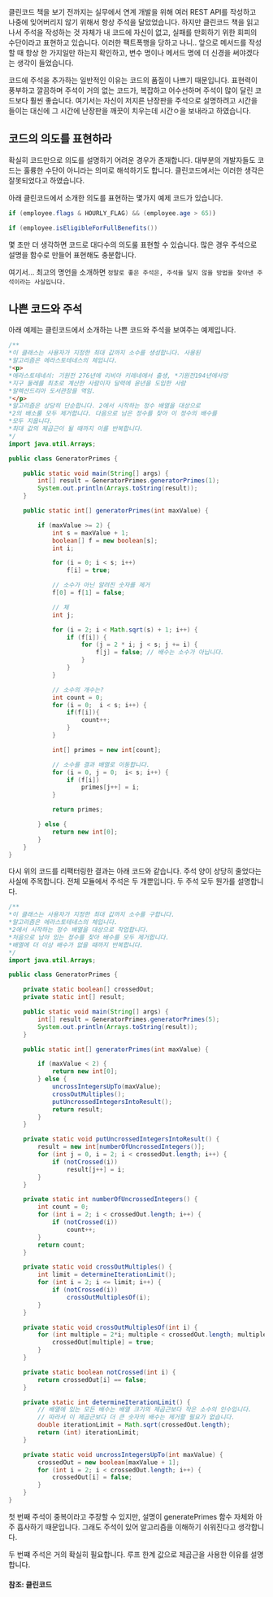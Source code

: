 
클린코드 책을 보기 전까지는 실무에서 연계 개발을 위해 여러 REST API를 작성하고 나중에 잊어버리지 않기 위해서 항상 주석을 달았었습니다. 하지만 클린코드 책을 읽고나서 주석을 작성하는 것 자체가 내 코드에 자신이 없고, 실패를 만회하기 위한 회피의 수단이라고 표현하고 있습니다. 이러한 팩트폭행을 당하고 나니.. 앞으로 메서드를 작성할 때 항상 한 가지일만 하는지 확인하고, 변수 명이나 메서드 명에 더 신경을 써야겠다는 생각이 들었습니다.

코드에 주석을 추가하는 일반적인 이유는 코드의 품질이 나쁘기 때문입니다. 표현력이 풍부하고 깔끔하며 주석이 거의 없는 코드가, 복잡하고 어수선하며 주석이 많이 달린 코드보다 훨씬 좋습니다. 여기서는 자신이 저지른 난장판을 주석으로 설명하려고 시간을 들이는 대신에 그 시간에 난장판을 깨끗이 치우는데 시간ㅇ을 보내라고 하였습니다.

## 코드의 의도를 표현하라

확실히 코드만으로 의도를 설명하기 어려운 경우가 존재합니다. 대부분의 개발자들도 코드는 훌륭한 수단이 아니라는 의미로 해석하기도 합니다. 클린코드에서는 이러한 생각은 잘못되었다고 하였습니다. 

아래 클린코드에서 소개한 의도를 표현하는 몇가지 예제 코드가 있습니다.

```java
if (employee.flags & HOURLY_FLAG) && (employee.age > 65))
```

```java
if (employee.isEligibleForFullBenefits()) 
```

몇 초만 더 생각하면 코드로 대다수의 의도룰 표현할 수 있습니다. 많은 경우 주석으로 설명을 함수로 만들어 표현해도 충분합니다.

여기서... 최고의 명언을 소개하면 `정말로 좋은 주석은, 주석을 달지 않을 방법을 찾아낸 주석이라는 사실입니다.` 


## 나쁜 코드와 주석

아래 예제는 클린코드에서 소개하는 나쁜 코드와 주석을 보여주는 예제입니다.

```java
/**
*이 클래스는 사용자가 지정한 최대 값까지 소수를 생성합니다. 사용된   
*알고리즘은 에라스토테네스의 체입니다.
*<p>
*에라스토테네싀: 기원전 276년에 리비아 키레네에서 출생, *기원전194년에사망
*지구 둘레를 최초로 계산한 사람이자 달력에 윤년을 도입한 사람
*알렉산드리아 도서관장을 역임.
*</p>
*알고리즘은 상당히 단순합니다. 2에서 시작하는 정수 배열을 대상으로
*2의 배소룰 모두 제거합니다. 다음으로 남은 정수를 찾아 이 정수의 배수를 
*모두 지웁니다.
*최대 값의 제곱근이 될 때까지 이를 반복합니다.
*/
import java.util.Arrays;

public class GeneratorPrimes {

    public static void main(String[] args) {
        int[] result = GeneratorPrimes.generatorPrimes(1);
        System.out.println(Arrays.toString(result));
    }

    public static int[] generatorPrimes(int maxValue) {

        if (maxValue >= 2) {
            int s = maxValue + 1;
            boolean[] f = new boolean[s];
            int i;

            for (i = 0; i < s; i++)
                f[i] = true;

            // 소수가 아닌 알려진 숫자를 제거
            f[0] = f[1] = false;

            // 체
            int j;

            for (i = 2; i < Math.sqrt(s) + 1; i++) {
                if (f[i]) {
                    for (j = 2 * i; j < s; j += i) {
                        f[j] = false; // 배수는 소수가 아닙니다.
                    }
                }
            }

            // 소수의 개수는?
            int count = 0;
            for (i = 0;  i < s; i++) {
                if(f[i]){
                    count++;
                }
            }

            int[] primes = new int[count];

            // 소수를 결과 배열로 이동합니다.
            for (i = 0, j = 0;  i< s; i++) {
                if (f[i])
                    primes[j++] = i;
            }

            return primes;

        } else {
            return new int[0];
        }
    }
}
```

다시 위의 코드를 리팩터링한 결과는 아래 코드와 같습니다. 주석 양이 상당히 줄었다는 사실에 주목합니다. 전체 모듈에서 주석은 두 개뿐입니다. 두 주석 모두 뭔가를 설명합니다.

```java
/**
*이 클래스는 사용자가 지정한 최대 값까지 소수를 구합니다.   
*알고리즘은 에라스토테네스의 체입니다.
*2에서 시작하는 정수 배열을 대상으로 작업합니다. 
*처음으로 남아 있는 정수를 찾아 배수를 모두 제거합니다.
*배열에 더 이상 배수가 없을 때까지 반복합니다.
*/
import java.util.Arrays;

public class GeneratorPrimes {

    private static boolean[] crossedOut;
    private static int[] result;

    public static void main(String[] args) {
        int[] result = GeneratorPrimes.generatorPrimes(5);
        System.out.println(Arrays.toString(result));
    }

    public static int[] generatorPrimes(int maxValue) {

        if (maxValue < 2) {
            return new int[0];
        } else {
            uncrossIntegersUpTo(maxValue);
            crossOutMultiples();
            putUncrossedIntegersIntoResult();
            return result;
        }
    }

    private static void putUncrossedIntegersIntoResult() {
        result = new int[numberOfUncrossedIntegers()];
        for (int j = 0, i = 2; i < crossedOut.length; i++) {
            if (notCrossed(i))
                result[j++] = i;
        }
    }

    private static int numberOfUncrossedIntegers() {
        int count = 0;
        for (int i = 2; i < crossedOut.length; i++) {
            if (notCrossed(i))
                count++;
        }
        return count;
    }

    private static void crossOutMultiples() {
        int limit = determineIterationLimit();
        for (int i = 2; i <= limit; i++) {
            if (notCrossed(i))
                crossOutMultiplesOf(i);
        }
    }

    private static void crossOutMultiplesOf(int i) {
        for (int multiple = 2*i; multiple < crossedOut.length; multiple += i) {
            crossedOut[multiple] = true;
        }
    }

    private static boolean notCrossed(int i) {
        return crossedOut[i] == false;
    }

    private static int determineIterationLimit() {
        // 배열에 있는 모든 배수는 배열 크기의 제곱근보다 작은 소수의 인수입니다.
        // 따라서 이 제곱근보다 더 큰 숫자의 배수는 제거할 필요가 없습니다.
        double iterationLimit = Math.sqrt(crossedOut.length);
        return (int) iterationLimit;
    }

    private static void uncrossIntegersUpTo(int maxValue) {
        crossedOut = new boolean[maxValue + 1];
        for (int i = 2; i < crossedOut.length; i++) {
            crossedOut[i] = false;
        }
    }
}
```

첫 번째 주석이 중복이라고 주장할 수 있지만, 설명이 generatePrimes 함수 자체와 아주 흡사하기 때문입니다. 그래도 주석이 있어 알고리즘을 이해하기 쉬워진다고 생각합니다. 

두 번쨰 주석은 거의 확실히 필요합니다. 루프 한계 값으로 제곱근을 사용한 이유를 설명합니다. 

#### 참조: 클린코드